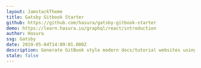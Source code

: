 ```yaml
---
layout: JamstackTheme
title: Gatsby Gitbook Starter
github: https://github.com/hasura/gatsby-gitbook-starter
demo: https://learn.hasura.io/graphql/react/introduction
author: Hasura
ssg: Gatsby
date: 2019-05-04T14:09:01.000Z
description: Generate GitBook style modern docs/tutorial websites using Gatsby + MDX
stale: false
---
```


